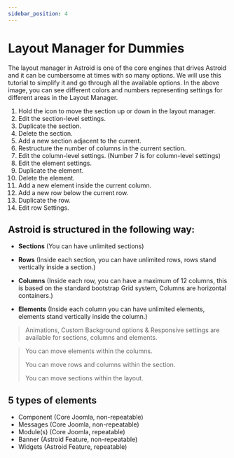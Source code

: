 ```yaml
---
sidebar_position: 4
---
```


# Layout Manager for Dummies
The layout manager in Astroid is one of the core engines that drives Astroid and it can be cumbersome at times with so many options. We will use this tutorial to simplify it and go through all the available options. In the above image, you can see different colors and numbers representing settings for different areas in the Layout Manager.

1. Hold the icon to move the section up or down in the layout manager.
2. Edit the section-level settings.
3. Duplicate the section.
4. Delete the section.
5. Add a new section adjacent to the current.
6. Restructure the number of columns in the current section.
7. Edit the column-level settings. (Number 7 is for column-level settings)
8. Edit the element settings.
9. Duplicate the element.
10. Delete the element.
11. Add a new element inside the current column.
12. Add a new row below the current row.
13. Duplicate the row.
14. Edit row Settings.

## Astroid is structured in the following way:

- **Sections** (You can have unlimited sections)

- **Rows** (Inside each section, you can have unlimited rows, rows stand vertically inside a section.)

- **Columns** (Inside each row, you can have a maximum of 12 columns, this is based on the standard bootstrap Grid system, Columns are horizontal containers.)

- **Elements** (Inside each column you can have unlimited elements, elements stand vertically inside the column.)

> Animations, Custom Background options & Responsive settings are available for sections, columns and elements.

> You can move elements within the columns.
> 
> You can move rows and columns within the section.
> 
> You can move sections within the layout.

## 5 types of elements

* Component (Core Joomla, non-repeatable)
* Messages (Core Joomla, non-repeatable)
* Module(s) (Core Joomla, repeatable)
* Banner (Astroid Feature, non-repeatable)
* Widgets (Astroid Feature, repeatable)